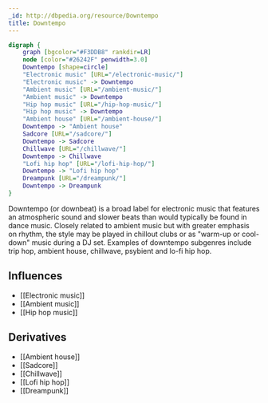 ```yaml
---
_id: http://dbpedia.org/resource/Downtempo
title: Downtempo
---
```


```dot
digraph {
	graph [bgcolor="#F3DDB8" rankdir=LR]
	node [color="#26242F" penwidth=3.0]
	Downtempo [shape=circle]
	"Electronic music" [URL="/electronic-music/"]
	"Electronic music" -> Downtempo
	"Ambient music" [URL="/ambient-music/"]
	"Ambient music" -> Downtempo
	"Hip hop music" [URL="/hip-hop-music/"]
	"Hip hop music" -> Downtempo
	"Ambient house" [URL="/ambient-house/"]
	Downtempo -> "Ambient house"
	Sadcore [URL="/sadcore/"]
	Downtempo -> Sadcore
	Chillwave [URL="/chillwave/"]
	Downtempo -> Chillwave
	"Lofi hip hop" [URL="/lofi-hip-hop/"]
	Downtempo -> "Lofi hip hop"
	Dreampunk [URL="/dreampunk/"]
	Downtempo -> Dreampunk
}
```

Downtempo (or downbeat) is a broad label for electronic music that features an atmospheric sound and slower beats than would typically be found in dance music. Closely related to ambient music but with greater emphasis on rhythm, the style may be played in chillout clubs or as "warm-up or cool-down" music during a DJ set. Examples of downtempo subgenres include trip hop, ambient house, chillwave, psybient and lo-fi hip hop.

## Influences
- [[Electronic music]]
- [[Ambient music]]
- [[Hip hop music]]

## Derivatives
- [[Ambient house]]
- [[Sadcore]]
- [[Chillwave]]
- [[Lofi hip hop]]
- [[Dreampunk]]
